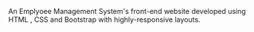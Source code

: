 An Emplyoee Management System's front-end website developed using HTML , CSS and Bootstrap with highly-responsive layouts.
